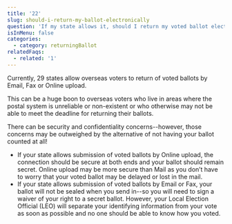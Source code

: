```yaml
---
title: '22'
slug: should-i-return-my-ballot-electronically
question: 'If my state allows it, should I return my voted ballot electronically?'
isInMenu: false
categories:
  - category: returningBallot
relatedFaqs:
  - related: '1'
---
```

Currently, 29 states allow overseas voters to return of voted ballots by Email, Fax or Online upload.

This can be a huge boon to overseas voters who live in areas where the postal system is unreliable or non-existent or who otherwise may not be able to meet the deadline for returning their ballots. 



There can be security and confidentiality concerns--however, those concerns may be outweighed by the alternative of not having your ballot counted at all!



* If your state allows submission of voted ballots by Online upload, the connection should be secure at both ends and your ballot should remain secret. Online upload may be more secure than Mail as you don’t have to worry that your voted ballot may be delayed or lost in the mail.
* If your state allows submission of voted ballots by Email or Fax, your ballot will not be sealed when you send in--so you will need to sign a waiver of your right to a secret ballot. However, your Local Election Official (LEO) will separate your identifying information from your vote as soon as possible and no one should be able to know how you voted.
